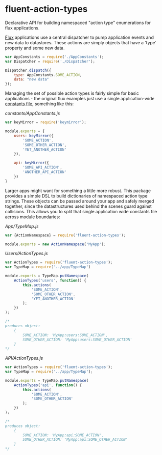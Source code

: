 fluent-action-types
===================

Declarative API for building namespaced "action type" enumerations for flux applications.

[Flux](https://github.com/facebook/flux) applications use a central dispatcher to pump application events and new data to datastores. These actions are simply objects that have a 'type' property and some new data. 

```js
var AppConstants = require('./AppConstants');
var Dispatcher = require('./Dispatcher');

Dispatcher.dispatch({
	type: AppConstants.SOME_ACTION,
	data: "new data"
});
```

Managing the set of possible action types is fairly simple for basic applications - the original flux examples just use a single application-wide [constants file](https://github.com/facebook/flux/blob/master/examples/flux-chat/js/constants/ChatConstants.js), something like this:

*constants/AppConstants.js*
```js
var keyMirror = require('keymirror');

module.exports = {
	users: keyMirror({
		'SOME_ACTION',
		'SOME_OTHER_ACTION',
		'YET_ANOTHER_ACTION'
	}),

	api: keyMirror({
		'SOME_API_ACTION',
		'ANOTHER_API_ACTION'
	})
}
```

Larger apps might want for something a little more robust. This package provides a simple DSL to build dictionaries of namespaced action type strings. These objects can be passed around your app and safely merged together, since the datastructures used behind the scenes guard against collisions. This allows you to split that single application wide constants file across module boundaries:

*App/TypeMap.js*
```js
var {ActionNamespace} = require('fluent-action-types');

module.exports = new ActionNamespace('MyApp');
```

*Users/ActionTypes.js*
```js
var ActionTypes = require('fluent-action-types');
var TypeMap = require('../app/TypeMap')

module.exports = TypeMap.putNamespace(
	ActionTypes('users', function() {
		this.actions(
			'SOME_ACTION',
			'SOME_OTHER_ACTION',
			'YET_ANOTHER_ACTION'
		);
	})
);

/*
produces object:
	{
		SOME_ACTION: 'MyApp:users:SOME_ACTION',
		SOME_OTHER_ACTION: 'MyApp:users:SOME_OTHER_ACTION'
	}
*/

```

*API/ActionTypes.js*
```js
var ActionTypes = require('fluent-action-types');
var TypeMap = require('../app/TypeMap');

module.exports = TypeMap.putNamespace(
	ActionTypes('api', function() {
		this.actions(
			'SOME_ACTION',
			'SOME_OTHER_ACTION'
		);
	})
);

/*
produces object:
	{
		SOME_ACTION: 'MyApp:api:SOME_ACTION',
		SOME_OTHER_ACTION: 'MyApp:api:SOME_OTHER_ACTION'
	}
*/
```
